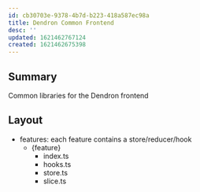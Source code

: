 ```yaml
---
id: cb30703e-9378-4b7d-b223-418a587ec98a
title: Dendron Common Frontend
desc: ''
updated: 1621462767124
created: 1621462675398
---
```



## Summary 

Common libraries for the Dendron frontend


## Layout

- features: each feature contains a store/reducer/hook
    - {feature}
        - index.ts
        - hooks.ts
        - store.ts
        - slice.ts